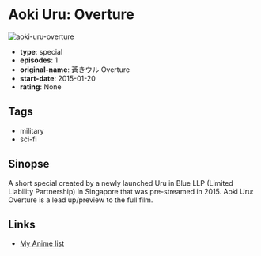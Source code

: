 # Aoki Uru: Overture

![aoki-uru-overture](https://cdn.myanimelist.net/images/anime/10/72140.jpg)

-   **type**: special
-   **episodes**: 1
-   **original-name**: 蒼きウル Overture
-   **start-date**: 2015-01-20
-   **rating**: None

## Tags

-   military
-   sci-fi

## Sinopse

A short special created by a newly launched Uru in Blue LLP (Limited Liability Partnership) in Singapore that was pre-streamed in 2015. Aoki Uru: Overture is a lead up/preview to the full film.

## Links

-   [My Anime list](https://myanimelist.net/anime/29999/Aoki_Uru__Overture)
